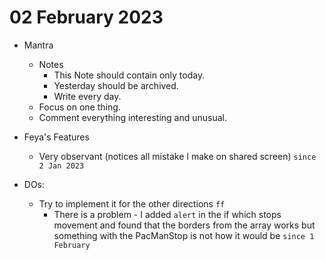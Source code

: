 # 02 February 2023

* Mantra
  * Notes
    * This Note should contain only today.
    * Yesterday should be archived.
    * Write every day.
  * Focus on one thing.
  * Comment everything interesting and unusual.
* Feya's Features
  * Very observant (notices all mistake I make on shared screen) `since 2 Jan 2023`

* DOs:
    * Try to implement it for the other directions `ff`
      * There is a problem - I added `alert` in the if which stops movement and found that the borders from the array works but something with the PacManStop is not how it would be `since 1 February`
